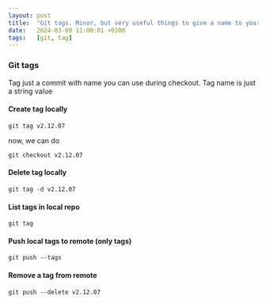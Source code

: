 ```yaml
---
layout: post
title:  "Git tags. Minor, but very useful things to give a name to your commit"
date:   2024-03-09 11:00:01 +0200
tags:   [git, tag]
---
```


### Git tags

Tag just a commit with name you can use during checkout. Tag name is just a string value

#### Create tag locally
```shell
git tag v2.12.07
```
now, we can do
```shell
git checkout v2.12.07
```
#### Delete tag locally
```shell
git tag -d v2.12.07
```
#### List tags in local repo
```shell
git tag
```
#### Push local tags to remote (only tags)
```shell
git push --tags
```
#### Remove a tag from remote
```shell
git push --delete v2.12.07
```
